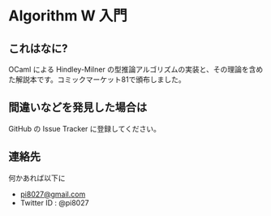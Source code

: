 
# Algorithm W 入門

## これはなに?

OCaml による Hindley-Milner の型推論アルゴリズムの実装と、その理論を含めた解説本です。コミックマーケット81で頒布しました。

## 間違いなどを発見した場合は

GitHub の Issue Tracker に登録してください。

## 連絡先

何かあれば以下に

- pi8027@gmail.com
- Twitter ID : @pi8027

